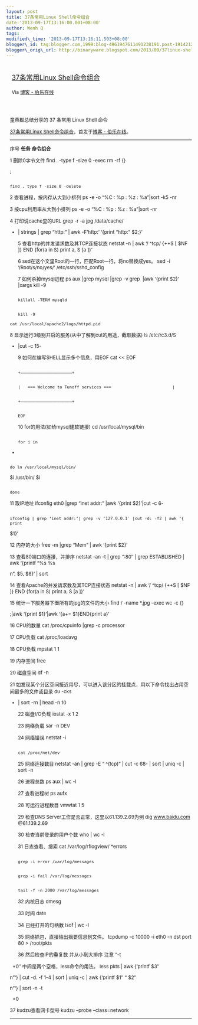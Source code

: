 ```yaml
--- 
layout: post 
title: 37条常用Linux Shell命令组合 
date:'2013-09-17T13:16:00.001+08:00' 
author: Wenh Q
tags:
modified\_time: '2013-09-17T13:16:11.503+08:00' 
blogger\_id: tag:blogger.com,1999:blog-4961947611491238191.post-1914212515102224490
blogger\_orig\_url: http://binaryware.blogspot.com/2013/09/37linux-shell.html
---
```

<div style="margin: 10px; padding: 5px;">

<div style="font-size: 18px;">

[37条常用Linux Shell命令组合](http://blog.jobbole.com/48173/)

</div>

<div style="font-size: 13px;">

Via [博客 - 伯乐在线](http://blog.jobbole.com/)

</div>

</div>

<div style="font-size: 13px; padding: 15px 0 10px 10px;">

童燕群总结分享的 37 条常用 Linux Shell 命令

[37条常用Linux
Shell命令组合](http://blog.jobbole.com/48173/)，首发于[博客 -
伯乐在线](http://blog.jobbole.com/)。





  ------ -------------------------------------------------------------------------------------------- --------------------------------------------------------------------------------------------------------------------------
  序号   **任务**                                                                                     **命令组合**

  1      删除0字节文件                                                                                find . -type f -size 0 -exec rm -rf {} 

;

                                                                                                      find . type f -size 0 -delete

  2      查看进程，按内存从大到小排列                                                                 ps -e -o “%C : %p : %z : %a”|sort -k5 -nr

  3      按cpu利用率从大到小排列                                                                      ps -e -o “%C : %p : %z : %a”|sort -nr

  4      打印说cache里的URL                                                                           grep -r -a jpg /data/cache/
* | strings | grep “http:” | awk -F’http:’ ‘{print “http:”
$2;}’

  5      查看http的并发请求数及其TCP连接状态                                                          netstat -n | awk ‘/
^tcp/ {++S
[
$NF
]} END {for(a in S) print a, S
[a
]}’

  6      sed在这个文里Root的一行，匹配Root一行，将no替换成yes。                                       sed -i ‘/Root/s/no/yes/’ /etc/ssh/sshd\_config

  7      如何杀掉mysql进程                                                                            ps aux |grep mysql |grep -v grep  |awk ‘{print 
$2}’ |xargs kill -9

                                                                                                      killall -TERM mysqld

                                                                                                      kill -9 
`cat /usr/local/apache2/logs/httpd.pid
`

  8      显示运行3级别开启的服务(从中了解到cut的用途，截取数据)                                       ls /etc/rc3.d/S
* |cut -c 15-

  9      如何在编写SHELL显示多个信息，用EOF                                                           cat &lt;&lt; EOF

                                                                                                      +————————————————————–+

                                                                                                      |   === Welcome to Tunoff services ===                         |

                                                                                                      +————————————————————–+

                                                                                                      EOF

  10     for的用法(如给mysql建软链接)                                                                 cd /usr/local/mysql/bin

                                                                                                      for i in 
*

                                                                                                      do ln /usr/local/mysql/bin/
$i /usr/bin/
$i

                                                                                                      done

  11     取IP地址                                                                                     ifconfig eth0 |grep “inet addr:” |awk ‘{print 
$2}’|cut -c 6-

                                                                                                      ifconfig | grep ‘inet addr:’| grep -v ’127.0.0.1′ |cut -d: -f2 | awk ‘{ print 
$1}’

  12     内存的大小                                                                                   free -m |grep “Mem” | awk ‘{print 
$2}’

  13     查看80端口的连接，并排序                                                                     netstat -an -t | grep “:80″ | grep ESTABLISHED | awk ‘{printf “%s %s

n”,
$5,
$6}’ | sort

  14     查看Apache的并发请求数及其TCP连接状态                                                        netstat -n | awk ‘/
^tcp/ {++S
[
$NF
]} END {for(a in S) print a, S
[a
]}’

  15     统计一下服务器下面所有的jpg的文件的大小                                                      find / -name 
*.jpg -exec wc -c {} 

;|awk ‘{print 
$1}’|awk ‘{a+=
$1}END{print a}’

  16     CPU的数量                                                                                    cat /proc/cpuinfo |grep -c processor

  17     CPU负载                                                                                      cat /proc/loadavg

  18     CPU负载                                                                                      mpstat 1 1

  19     内存空间                                                                                     free

  20     磁盘空间                                                                                     df -h

  21     如发现某个分区空间接近用尽，可以进入该分区的挂载点，用以下命令找出占用空间最多的文件或目录   du -cks 
* | sort -rn | head -n 10

  22     磁盘I/O负载                                                                                  iostat -x 1 2

  23     网络负载                                                                                     sar -n DEV

  24     网络错误                                                                                     netstat -i

                                                                                                      cat /proc/net/dev

  25     网络连接数目                                                                                 netstat -an | grep -E “
^(tcp)” | cut -c 68- | sort | uniq -c | sort -n

  26     进程总数                                                                                     ps aux | wc -l

  27     查看进程树                                                                                   ps aufx

  28     可运行进程数目                                                                               vmwtat 1 5

  29     检查DNS Server工作是否正常，这里以61.139.2.69为例                                            dig www.baidu.com @61.139.2.69

  30     检查当前登录的用户个数                                                                       who | wc -l

  31     日志查看、搜索                                                                               cat /var/log/rflogview/
*errors

                                                                                                      grep -i error /var/log/messages

                                                                                                      grep -i fail /var/log/messages

                                                                                                      tail -f -n 2000 /var/log/messages

  32     内核日志                                                                                     dmesg

  33     时间                                                                                         date

  34     已经打开的句柄数                                                                             lsof | wc -l

  35     网络抓包，直接输出摘要信息到文件。                                                           tcpdump -c 10000 -i eth0 -n dst port 80 &gt; /root/pkts

  36     然后检查IP的重复数 并从小到大排序 注意 “-t

  +0″ 中间是两个空格，less命令的用法。           less pkts | awk {‘printf 
$3″

n”‘} | cut -d. -f 1-4 | sort | uniq -c | awk {‘printf 
$1″ “
$2″

n”‘} | sort -n -t

  +0

  37     kudzu查看网卡型号                                                                            kudzu –probe –class=network
  ------ -------------------------------------------------------------------------------------------- --------------------------------------------------------------------------------------------------------------------------

<div id="post-ratings-48173" class="post-ratings"
data-nonce="ca5dae737d" itemscope=""
itemtype="http://schema.org/Product"
style="background-color: white; border: 0px; color: #333333; font-family: Arial, sans-serif; font-size: 14px; line-height: 21px; margin: 0px; opacity: 1; padding: 0px; width: 620px;">




</div>

</div>
